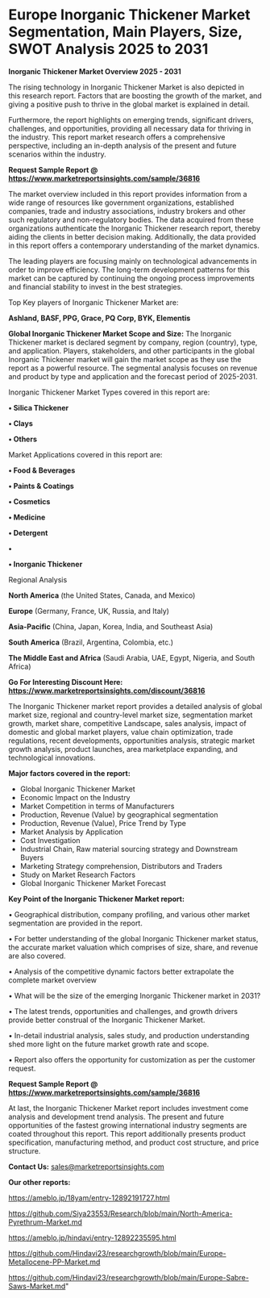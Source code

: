 # Europe Inorganic Thickener Market Segmentation, Main Players, Size, SWOT Analysis 2025 to 2031

<Strong> Inorganic Thickener Market Overview 2025 - 2031</strong>

The rising technology in Inorganic Thickener Market is also depicted in this research report. Factors that are boosting the growth of the market, and giving a positive push to thrive in the global market is explained in detail.

Furthermore, the report highlights on emerging trends, significant drivers, challenges, and opportunities, providing all necessary data for thriving in the industry. This report market research offers a comprehensive perspective, including an in-depth analysis of the present and future scenarios within the industry.

<strong>Request Sample Report @ <a href=https://www.marketreportsinsights.com/sample/36816>https://www.marketreportsinsights.com/sample/36816</a></strong>

The market overview included in this report provides information from a wide range of resources like government organizations, established companies, trade and industry associations, industry brokers and other such regulatory and non-regulatory bodies. The data acquired from these organizations authenticate the Inorganic Thickener research report, thereby aiding the clients in better decision making. Additionally, the data provided in this report offers a contemporary understanding of the market dynamics.

The leading players are focusing mainly on technological advancements in order to improve efficiency. The long-term development patterns for this market can be captured by continuing the ongoing process improvements and financial stability to invest in the best strategies.

Top Key players of Inorganic Thickener Market are:

<strong>Ashland, BASF, PPG, Grace, PQ Corp, BYK, Elementis</strong>

<strong><b>Global Inorganic Thickener Market Scope and Size:</b></strong>
The Inorganic Thickener market is declared segment by company, region (country), type, and application. Players, stakeholders, and other participants in the global Inorganic Thickener market will gain the market scope as they use the report as a powerful resource. The segmental analysis focuses on revenue and product by type and application and the forecast period of 2025-2031.

Inorganic Thickener Market Types covered in this report are:

<strong>•  Silica Thickener

•  Clays

•  Others</strong>

Market Applications covered in this report are:

<strong>•  Food & Beverages

•  Paints & Coatings

•  Cosmetics

•  Medicine

•  Detergent

•  

•  Inorganic Thickener</strong> 

Regional Analysis

<strong>North America</strong> (the United States, Canada, and Mexico)

<strong>Europe</strong> (Germany, France, UK, Russia, and Italy)

<strong>Asia-Pacific</strong> (China, Japan, Korea, India, and Southeast Asia)

<strong>South America</strong> (Brazil, Argentina, Colombia, etc.)

<strong>The Middle East and Africa</strong> (Saudi Arabia, UAE, Egypt, Nigeria, and South Africa)

<strong>Go For Interesting Discount Here: <a href=https://www.marketreportsinsights.com/discount/36816>https://www.marketreportsinsights.com/discount/36816</a></strong>

The Inorganic Thickener market report provides a detailed analysis of global market size, regional and country-level market size, segmentation market growth, market share, competitive Landscape, sales analysis, impact of domestic and global market players, value chain optimization, trade regulations, recent developments, opportunities analysis, strategic market growth analysis, product launches, area marketplace expanding, and technological innovations.

<strong><b>Major factors covered in the report:</b></strong>
<ul>
  <li>Global Inorganic Thickener Market </li>
  <li>Economic Impact on the Industry</li>
  <li>Market Competition in terms of Manufacturers</li>
  <li>Production, Revenue (Value) by geographical segmentation</li>
  <li>Production, Revenue (Value), Price Trend by Type</li>
  <li>Market Analysis by Application</li>
  <li>Cost Investigation</li>
  <li>Industrial Chain, Raw material sourcing strategy and Downstream Buyers</li>
  <li>Marketing Strategy comprehension, Distributors and Traders</li>
  <li>Study on Market Research Factors</li>
  <li>Global Inorganic Thickener Market Forecast</li>
</ul>

<strong><b>Key Point of the Inorganic Thickener Market report:</b></strong>

• Geographical distribution, company profiling, and various other market segmentation are provided in the report.

• For better understanding of the global Inorganic Thickener market status, the accurate market valuation which comprises of size, share, and revenue are also covered.

• Analysis of the competitive dynamic factors better extrapolate the complete market overview

• What will be the size of the emerging Inorganic Thickener market in 2031?

• The latest trends, opportunities and challenges, and growth drivers provide better construal of the Inorganic Thickener Market.

• In-detail industrial analysis, sales study, and production understanding shed more light on the future market growth rate and scope.

• Report also offers the opportunity for customization as per the customer request.

<strong>Request Sample Report @ <a href=https://www.marketreportsinsights.com/sample/36816>https://www.marketreportsinsights.com/sample/36816</a></strong>

At last, the Inorganic Thickener Market report includes investment come analysis and development trend analysis. The present and future opportunities of the fastest growing international industry segments are coated throughout this report. This report additionally presents product specification, manufacturing method, and product cost structure, and price structure.

<strong>Contact Us:</strong>
sales@marketreportsinsights.com

<strong>Our other reports:</strong>

<a href=https://ameblo.jp/18yam/entry-12892191727.html>https://ameblo.jp/18yam/entry-12892191727.html</a>

<a href=https://github.com/Siya23553/Research/blob/main/North-America-Pyrethrum-Market.md>https://github.com/Siya23553/Research/blob/main/North-America-Pyrethrum-Market.md</a>

<a href=https://ameblo.jp/hindavi/entry-12892235595.html>https://ameblo.jp/hindavi/entry-12892235595.html</a>

<a href=https://github.com/Hindavi23/researchgrowth/blob/main/Europe-Metallocene-PP-Market.md>https://github.com/Hindavi23/researchgrowth/blob/main/Europe-Metallocene-PP-Market.md</a>

<a href=https://github.com/Hindavi23/researchgrowth/blob/main/Europe-Sabre-Saws-Market.md>https://github.com/Hindavi23/researchgrowth/blob/main/Europe-Sabre-Saws-Market.md</a>"
